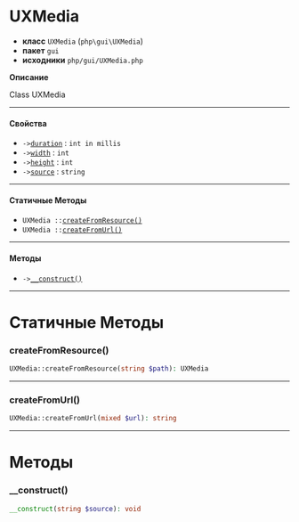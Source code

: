 # UXMedia

- **класс** `UXMedia` (`php\gui\UXMedia`)
- **пакет** `gui`
- **исходники** `php/gui/UXMedia.php`

**Описание**

Class UXMedia

---

#### Свойства

- `->`[`duration`](#prop-duration) : `int in millis`
- `->`[`width`](#prop-width) : `int`
- `->`[`height`](#prop-height) : `int`
- `->`[`source`](#prop-source) : `string`

---

#### Статичные Методы

- `UXMedia ::`[`createFromResource()`](#method-createfromresource)
- `UXMedia ::`[`createFromUrl()`](#method-createfromurl)

---

#### Методы

- `->`[`__construct()`](#method-__construct)

---
# Статичные Методы

<a name="method-createfromresource"></a>

### createFromResource()
```php
UXMedia::createFromResource(string $path): UXMedia
```

---

<a name="method-createfromurl"></a>

### createFromUrl()
```php
UXMedia::createFromUrl(mixed $url): string
```

---
# Методы

<a name="method-__construct"></a>

### __construct()
```php
__construct(string $source): void
```
